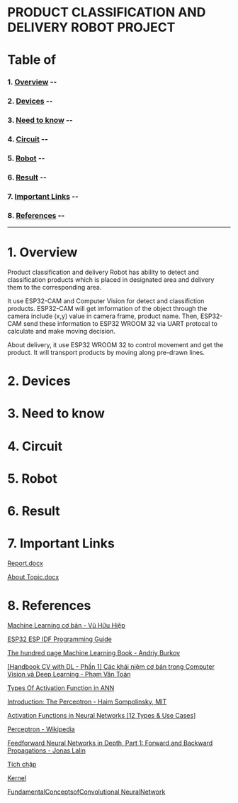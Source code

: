 # PRODUCT CLASSIFICATION AND DELIVERY ROBOT PROJECT
 
# Table of 
### 1. [Overview](#overview) --
### 2. [Devices](#devices) --
### 3. [Need to know](#need-to-know) -- 
### 4. [Circuit](#circuit) -- 
### 5. [Robot](#robot) --
### 6. [Result](#result) -- 
### 7. [Important Links](#important-links) -- 
### 8. [References](#references) -- 

---

# 1. Overview <a id = "overview"></a>
Product classification and delivery Robot has ability to detect and classification products which is placed in designated area and delivery them to the corresponding area.

It use ESP32-CAM and Computer Vision for detect and classifiction products. ESP32-CAM will get imformation of the object through the camera include (x,y) value in camera frame, product name. Then, ESP32-CAM send these information to ESP32 WROOM 32 via UART protocal to calculate and make moving decision.

About delivery, it use ESP32 WROOM 32 to control movement and get the product. It will transport products by moving along pre-drawn lines.

# 2. Devices <a id = "devices"></a>

# 3. Need to know <a id = "need-to-know"></a>

# 4. Circuit <a id = "circuit"></a>

# 5. Robot <a id="robot"></a>

# 6. Result <a id = "result"></a>

# 7. Important Links <a id="important-links"></a>

[Report.docx](https://1drv.ms/w/s!AuObLsIYMjv4g6gtOpO37UEIp2GLNg?e=36sUZ8)    

[About Topic.docx](https://1drv.ms/w/s!AuObLsIYMjv4g6c06n-efRIwzQwZ1A?e=K9vBls)

# 8. References <a id="references"></a>
[Machine Learning cơ bản - Vũ Hữu Hiệp](.\Documents\1257-machine-learning-co-ban-thuviensach.vn.pdf)

[ESP32 ESP IDF Programming Guide](./Documents/esp-idf-en-master-esp32.pdf)

[The hundred page Machine Learning Book - Andriy Burkov](./Documents/the-hundred-page-machine-learning-book_compress.pdf)

[[Handbook CV with DL - Phần 1] Các khái niệm cơ bản trong Computer Vision và Deep Learning - Phạm Văn Toàn](https://viblo.asia/p/handbook-cv-with-dl-phan-1-cac-khai-niem-co-ban-trong-computer-vision-va-deep-learning-maGK7p2MZj2)

[Types Of Activation Function in ANN](https://www.geeksforgeeks.org/types-of-activation-function-in-ann/)

[Introduction: The Perceptron -  Haim Sompolinsky, MIT](https://web.mit.edu/course/other/i2course/www/vision_and_learning/perceptron_notes.pdf)

[Activation Functions in Neural Networks [12 Types & Use Cases]](https://www.v7labs.com/blog/neural-networks-activation-functions#h3)

[Perceptron - Wikipedia](https://en.wikipedia.org/wiki/Perceptron)

[Feedforward Neural Networks in Depth, Part 1: Forward and Backward Propagations - Jonas Lalin](https://jonaslalin.com/2021/12/10/feedforward-neural-networks-part-1/)

[Tích chập](https://vi.wikipedia.org/wiki/T%C3%ADch_ch%E1%BA%ADp)

[Kernel](https://en.wikipedia.org/wiki/Kernel_(image_processing))

[FundamentalConceptsofConvolutional NeuralNetwork](./Documents/Fundamental%20Concepts%20of%20Convolutional%20Neural%20Network.pdf)